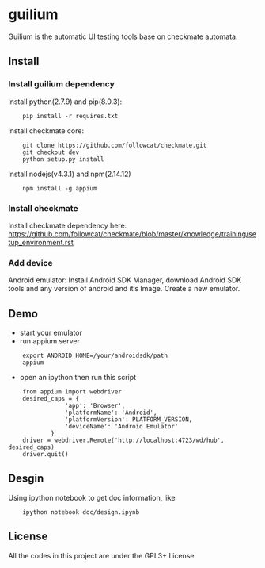 # guilium
Guilium is the automatic UI testing tools base on checkmate automata.

##  Install

###  Install guilium dependency

install python(2.7.9) and pip(8.0.3):
```
    pip install -r requires.txt
```

install checkmate core:
```
    git clone https://github.com/followcat/checkmate.git
    git checkout dev
    python setup.py install
```

install nodejs(v4.3.1) and npm(2.14.12)
```
    npm install -g appium
```

###  Install checkmate
Install checkmate dependency here:
    https://github.com/followcat/checkmate/blob/master/knowledge/training/setup_environment.rst

### Add device
Android emulator:
    Install Android SDK Manager, download Android SDK tools and any version of android and it‘s Image.
    Create a new emulator.

## Demo
- start your emulator
- run appium server
```
    export ANDROID_HOME=/your/androidsdk/path
    appium
```

- open an ipython then run this script
```
    from appium import webdriver
    desired_caps = {
                'app': 'Browser',
                'platformName': 'Android',
                'platformVersion': PLATFORM_VERSION,
                'deviceName': 'Android Emulator'
            }
    driver = webdriver.Remote('http://localhost:4723/wd/hub', desired_caps)
    driver.quit()
```

## Desgin
Using ipython notebook to get doc information, like
```
    ipython notebook doc/design.ipynb
```

## License
All the codes in this project are under the GPL3+ License.
